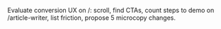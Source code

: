 Evaluate conversion UX on /: scroll, find CTAs, count steps to demo on /article-writer, list friction, propose 5 microcopy changes.
